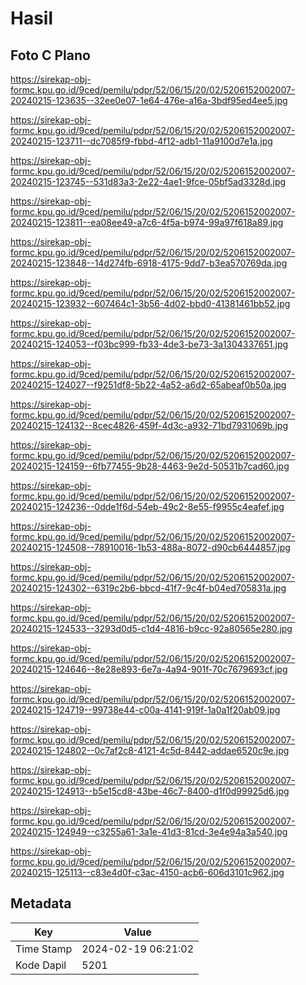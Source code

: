# Hasil

## Foto C Plano

https://sirekap-obj-formc.kpu.go.id/9ced/pemilu/pdpr/52/06/15/20/02/5206152002007-20240215-123635--32ee0e07-1e64-476e-a16a-3bdf95ed4ee5.jpg

https://sirekap-obj-formc.kpu.go.id/9ced/pemilu/pdpr/52/06/15/20/02/5206152002007-20240215-123711--dc7085f9-fbbd-4f12-adb1-11a9100d7e1a.jpg

https://sirekap-obj-formc.kpu.go.id/9ced/pemilu/pdpr/52/06/15/20/02/5206152002007-20240215-123745--531d83a3-2e22-4ae1-9fce-05bf5ad3328d.jpg

https://sirekap-obj-formc.kpu.go.id/9ced/pemilu/pdpr/52/06/15/20/02/5206152002007-20240215-123811--ea08ee49-a7c6-4f5a-b974-99a97f618a89.jpg

https://sirekap-obj-formc.kpu.go.id/9ced/pemilu/pdpr/52/06/15/20/02/5206152002007-20240215-123848--14d274fb-6918-4175-9dd7-b3ea570769da.jpg

https://sirekap-obj-formc.kpu.go.id/9ced/pemilu/pdpr/52/06/15/20/02/5206152002007-20240215-123932--607464c1-3b56-4d02-bbd0-41381461bb52.jpg

https://sirekap-obj-formc.kpu.go.id/9ced/pemilu/pdpr/52/06/15/20/02/5206152002007-20240215-124053--f03bc999-fb33-4de3-be73-3a1304337651.jpg

https://sirekap-obj-formc.kpu.go.id/9ced/pemilu/pdpr/52/06/15/20/02/5206152002007-20240215-124027--f9251df8-5b22-4a52-a6d2-65abeaf0b50a.jpg

https://sirekap-obj-formc.kpu.go.id/9ced/pemilu/pdpr/52/06/15/20/02/5206152002007-20240215-124132--8cec4826-459f-4d3c-a932-71bd7931069b.jpg

https://sirekap-obj-formc.kpu.go.id/9ced/pemilu/pdpr/52/06/15/20/02/5206152002007-20240215-124159--6fb77455-9b28-4463-9e2d-50531b7cad60.jpg

https://sirekap-obj-formc.kpu.go.id/9ced/pemilu/pdpr/52/06/15/20/02/5206152002007-20240215-124236--0dde1f6d-54eb-49c2-8e55-f9955c4eafef.jpg

https://sirekap-obj-formc.kpu.go.id/9ced/pemilu/pdpr/52/06/15/20/02/5206152002007-20240215-124508--78910016-1b53-488a-8072-d90cb6444857.jpg

https://sirekap-obj-formc.kpu.go.id/9ced/pemilu/pdpr/52/06/15/20/02/5206152002007-20240215-124302--6319c2b6-bbcd-41f7-9c4f-b04ed705831a.jpg

https://sirekap-obj-formc.kpu.go.id/9ced/pemilu/pdpr/52/06/15/20/02/5206152002007-20240215-124533--3293d0d5-c1d4-4816-b9cc-92a80565e280.jpg

https://sirekap-obj-formc.kpu.go.id/9ced/pemilu/pdpr/52/06/15/20/02/5206152002007-20240215-124646--8e28e893-6e7a-4a94-901f-70c7679693cf.jpg

https://sirekap-obj-formc.kpu.go.id/9ced/pemilu/pdpr/52/06/15/20/02/5206152002007-20240215-124719--99738e44-c00a-4141-919f-1a0a1f20ab09.jpg

https://sirekap-obj-formc.kpu.go.id/9ced/pemilu/pdpr/52/06/15/20/02/5206152002007-20240215-124802--0c7af2c8-4121-4c5d-8442-addae6520c9e.jpg

https://sirekap-obj-formc.kpu.go.id/9ced/pemilu/pdpr/52/06/15/20/02/5206152002007-20240215-124913--b5e15cd8-43be-46c7-8400-d1f0d99925d6.jpg

https://sirekap-obj-formc.kpu.go.id/9ced/pemilu/pdpr/52/06/15/20/02/5206152002007-20240215-124949--c3255a61-3a1e-41d3-81cd-3e4e94a3a540.jpg

https://sirekap-obj-formc.kpu.go.id/9ced/pemilu/pdpr/52/06/15/20/02/5206152002007-20240215-125113--c83e4d0f-c3ac-4150-acb6-606d3101c962.jpg


## Metadata

| Key        | Value               |
| ---------- | ------------------- |
| Time Stamp | 2024-02-19 06:21:02 |
| Kode Dapil | 5201                |



